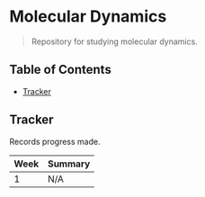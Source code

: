 # Molecular Dynamics

> Repository for studying molecular dynamics.

## Table of Contents
- [Tracker](#tracker)

## Tracker
Records progress made.

| Week | Summary |
| -- | -- |
| 1 | N/A |
